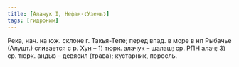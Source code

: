 ```yaml
---
title: [Алачук I, Нефан-❮Узень❯]
tags: [гидроним]
---
```


Река, нач. на юж. склоне г. Такья-Тепе; перед впад. в море в нп Рыбачье (Алушт.)
сливается с р. Хун – 1) тюрк. алачук – шалаш; ср. РПН алач; 3) ср. тюрк. андыз –
девясил (трава); кустарник, поросль.
